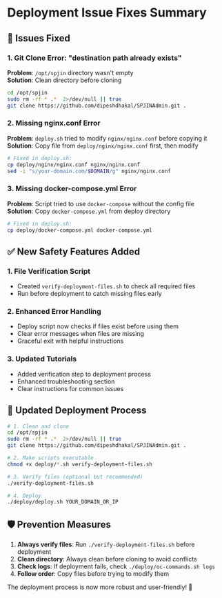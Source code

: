 # Deployment Issue Fixes Summary

## 🐛 Issues Fixed

### 1. Git Clone Error: "destination path already exists"
**Problem**: `/opt/spjin` directory wasn't empty  
**Solution**: Clean directory before cloning
```bash
cd /opt/spjin
sudo rm -rf * .*  2>/dev/null || true
git clone https://github.com/dipeshdhakal/SPJINAdmin.git .
```

### 2. Missing nginx.conf Error
**Problem**: `deploy.sh` tried to modify `nginx/nginx.conf` before copying it  
**Solution**: Copy file from `deploy/nginx/nginx.conf` first, then modify
```bash
# Fixed in deploy.sh:
cp deploy/nginx/nginx.conf nginx/nginx.conf
sed -i "s/your-domain.com/$DOMAIN/g" nginx/nginx.conf
```

### 3. Missing docker-compose.yml Error
**Problem**: Script tried to use `docker-compose` without the config file  
**Solution**: Copy `docker-compose.yml` from deploy directory
```bash
# Fixed in deploy.sh:
cp deploy/docker-compose.yml docker-compose.yml
```

## ✅ New Safety Features Added

### 1. File Verification Script
- Created `verify-deployment-files.sh` to check all required files
- Run before deployment to catch missing files early

### 2. Enhanced Error Handling
- Deploy script now checks if files exist before using them
- Clear error messages when files are missing
- Graceful exit with helpful instructions

### 3. Updated Tutorials
- Added verification step to deployment process
- Enhanced troubleshooting section
- Clear instructions for common issues

## 🚀 Updated Deployment Process

```bash
# 1. Clean and clone
cd /opt/spjin
sudo rm -rf * .*  2>/dev/null || true
git clone https://github.com/dipeshdhakal/SPJINAdmin.git .

# 2. Make scripts executable
chmod +x deploy/*.sh verify-deployment-files.sh

# 3. Verify files (optional but recommended)
./verify-deployment-files.sh

# 4. Deploy
./deploy/deploy.sh YOUR_DOMAIN_OR_IP
```

## 🛡️ Prevention Measures

1. **Always verify files**: Run `./verify-deployment-files.sh` before deployment
2. **Clean directory**: Always clean before cloning to avoid conflicts
3. **Check logs**: If deployment fails, check `./deploy/oc-commands.sh logs`
4. **Follow order**: Copy files before trying to modify them

The deployment process is now more robust and user-friendly! 🎉
